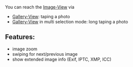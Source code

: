 You can reach the [Image-View](Image-View) via

* [Gallery-View](Gallery-View): taping a photo
* [Gallery-View](Gallery-View) in multi selection mode: long taping a photo

## Features:

* image zoom
* swiping for next/previous image
* show extended image info (Exif, IPTC, XMP, ICC)

